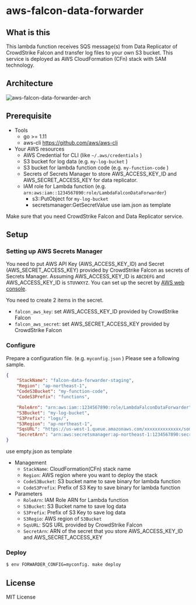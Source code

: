 # aws-falcon-data-forwarder

## What is this

This lambda function receives SQS message(s) from Data Replicator of CrowdStrike Falcon and transfer log files to your own S3 bucket. This service is deployed as AWS CloudFormation (CFn) stack with SAM technology.

## Architecture

![aws-falcon-data-forwarder-arch](https://user-images.githubusercontent.com/605953/43566627-0bc5ce66-966a-11e8-8e04-3c7a24b123b7.png)

## Prerequisite

- Tools
  - go >= 1.11
  - aws-cli https://github.com/aws/aws-cli
- Your AWS resources
  - AWS Credential for CLI (like `~/.aws/credentials` )
  - S3 bucket for log data (e.g. `my-log-bucket` )
  - S3 bucket for lambda function code (e.g. `my-function-code` )
  - Secrets of Secrets Manager to store AWS_ACCESS_KEY_ID and AWS_SECRET_ACCESS_KEY for data replicator.
  - IAM role for Lambda function (e.g. `arn:aws:iam::1234567890:role/LambdaFalconDataForwarder`)
    - s3::PutObject for `my-log-bucket`
    - secretsmanager:GetSecretValue
    use iam.json as template

Make sure that you need CrowdStrike Falcon and Data Replicator service.

## Setup

### Setting up AWS Secrets Manager

You need to put AWS API Key (AWS_ACCESS_KEY_ID) and Secret (AWS_SECRET_ACCESS_KEY) provided by CrowdStrike Falcon as secrets of Secrets Manager. Assuming AWS_ACCESS_KEY_ID is `ABCDEFG` and AWS_ACCESS_KEY_ID is `STUVWXYZ`. You can set up the secret by [AWS web console](https://ap-northeast-1.console.aws.amazon.com/secretsmanager).

You need to create 2 items in the secret.

- `falcon_aws_key`: set AWS_ACCESS_KEY_ID provided by CrowdStrike Falcon
- `falcon_aws_secret`: set AWS_SECRET_ACCESS_KEY provided by CrowdStrike Falcon

### Configure

Prepare a configuration file. (e.g. `myconfig.json` ) Please see a following sample.

```json
{
    "StackName": "falcon-data-forwarder-staging",
    "Region": "ap-northeast-1",
    "CodeS3Bucket": "my-function-code",
    "CodeS3Prefix": "functions",

    "RoleArn": "arn:aws:iam::1234567890:role/LambdaFalconDataForwarder",
    "S3Bucket": "my-log-bucket",
    "S3Prefix": "logs/",
    "S3Region": "ap-northeast-1",
    "SqsURL": "https://us-west-1.queue.amazonaws.com/xxxxxxxxxxxxxx/some-queue-name",
    "SecretArn": "arn:aws:secretsmanager:ap-northeast-1:1234567890:secret:your-secret-name-4UqOs6"
}
```
use empty.json as template

- Management
  - `StackName`: CloudFormation(CFn) stack name
  - `Region`: AWS region where you want to deploy the stack
  - `CodeS3Bucket`: S3 bucket name to save binary for lambda function
  - `CodeS3Prefix`: Prefix of S3 Key to save binary for lambda function
- Parameters
  - `RoleArn`: IAM Role ARN for Lambda function
  - `S3Bucket`: S3 Bucket name to save log data
  - `S3Prefix`: Prefix of S3 Key to save log data
  - `S3Regio`: AWS region of `S3Bucket`
  - `SqsURL`: SQS URL provided by CrowdStrike Falcon
  - `SecretArn`: ARN of the secret that you store AWS_ACCESS_KEY_ID and AWS_SECRET_ACCESS_KEY

### Deploy

```bash
$ env FORWARDER_CONFIG=myconfig. make deploy
```

## License

MIT License

